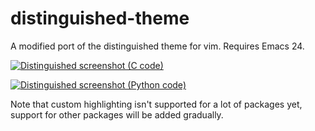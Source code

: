 # distinguished-theme

A modified port of the distinguished theme for vim. Requires Emacs 24.

[![Distinguished screenshot (C code)](http://i.imgur.com/zLN4mJe.png)](http://i.imgur.com/zLN4mJe.png)

[![Distinguished screenshot (Python code)](http://i.imgur.com/GMYxbeE.png)](http://i.imgur.com/GMYxbeE.png)

Note that custom highlighting isn't supported for a lot of packages yet, support for
other packages will be added gradually.
